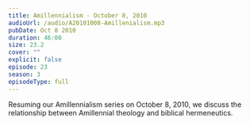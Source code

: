 ```yaml
---
title: Amillennialism - October 8, 2010
audioUrl: /audio/A20101008-Amillenialism.mp3
pubDate: Oct 8 2010
duration: 46:00
size: 23.2
cover: ""
explicit: false
episode: 23
season: 3
episodeType: full
---
```

Resuming our Amillennialism series on October 8, 2010, we discuss the relationship between Amillennial theology and biblical hermeneutics.
